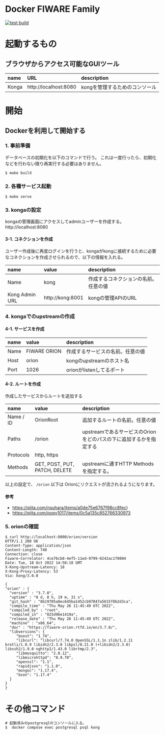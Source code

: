 # Docker FIWARE Family

[![test build](https://github.com/ushios/docker-fiware-family/actions/workflows/test_build.yml/badge.svg)](https://github.com/ushios/docker-fiware-family/actions/workflows/test_build.yml)

# 起動するもの

## ブラウザからアクセス可能なGUIツール

| name  | URL                   | description                    |
| :---- | :-------------------- | :----------------------------- |
| Konga | http://localhost:8080 | kongを管理するためのコンソール |

# 開始

## Dockerを利用して開始する

### 1. 事前準備

データベースの初期化を以下のコマンドで行う。
これは一度行ったら、初期化などを行わない限り再実行する必要はありません。

```console
$ make build
```

### 2. 各種サービス起動

```console
$ make serve
```

### 3. kongaの設定

kongaの管理画面にアクセスしてadminユーザーを作成する。
http://localhost:8080

#### 3-1. コネクションを作成

ユーザー作成後に再度ログインを行うと、kongaがkongに接続するために必要なコネクションを作成させられるので、以下の情報を入れる。

| name           | value            | description                          |
| :------------- | :--------------- | :----------------------------------- |
| Name           | kong             | 作成するコネクションの名前。任意の値 |
| Kong Admin URL | http://kong:8001 | kongの管理APIのURL                   |

### 4. kongaでのupstreamの作成

#### 4-1. サービスを作成

| name | value        | description                      |
| :--- | :----------- | :------------------------------- |
| Name | FIWARE ORION | 作成するサービスの名前。任意の値 |
| Host | orion        | kongのupstreamのホスト名         |
| Port | 1026         | orionがlistenしてるポート        |

#### 4-2. ルートを作成

作成したサービスからルートを追加する

| name      | value                         | description                                                       |
| :-------- | :---------------------------- | :---------------------------------------------------------------- |
| Name / ID | OrionRoot                     | 追加するルートの名前。任意の値                                    |
| Paths     | /orion                        | upstreamであるサービスのOrionをどのパスの下に追加するかを指定する |
| Protocols | http, https                   |                                                                   |
| Methods   | GET, POST, PUT, PATCH, DELETE | upstreamに通すHTTP Methods を指定する。                           |

以上の設定で、 `/orion` 以下は Orionにリクエストが流されるようになります。

#### 参考
- https://qiita.com/nsuhara/items/a0de75e6767f98cc8fec)
- https://qiita.com/popy1017/items/0c5a135c852766330973

### 5. orionの確認

```console
$ curl http://localhost:8000/orion/version
HTTP/1.1 200 OK
Content-Type: application/json
Content-Length: 740
Connection: close
Fiware-Correlator: 4ce76cb8-4ef5-11ed-9799-0242ac1f0004
Date: Tue, 18 Oct 2022 14:58:18 GMT
X-Kong-Upstream-Latency: 18
X-Kong-Proxy-Latency: 53
Via: kong/3.0.0

{
"orion" : {
  "version" : "3.7.0",
  "uptime" : "0 d, 8 h, 19 m, 31 s",
  "git_hash" : "8b19705a8ec645ba1452cb97847a5615f0b2d3ca",
  "compile_time" : "Thu May 26 11:45:49 UTC 2022",
  "compiled_by" : "root",
  "compiled_in" : "025d96e1419a",
  "release_date" : "Thu May 26 11:45:49 UTC 2022",
  "machine" : "x86_64",
  "doc" : "https://fiware-orion.rtfd.io/en/3.7.0/",
  "libversions": {
     "boost": "1_74",
     "libcurl": "libcurl/7.74.0 OpenSSL/1.1.1n zlib/1.2.11 brotli/1.0.9 libidn2/2.3.0 libpsl/0.21.0 (+libidn2/2.3.0) libssh2/1.9.0 nghttp2/1.43.0 librtmp/2.3",
     "libmosquitto": "2.0.12",
     "libmicrohttpd": "0.9.70",
     "openssl": "1.1",
     "rapidjson": "1.1.0",
     "mongoc": "1.17.4",
     "bson": "1.17.4"
  }
}
}
```
# その他コマンド

```console
# 起動済みのpostgresqlのコンソールに入る。
$  docker compose exec postgresql psql kong 
```
